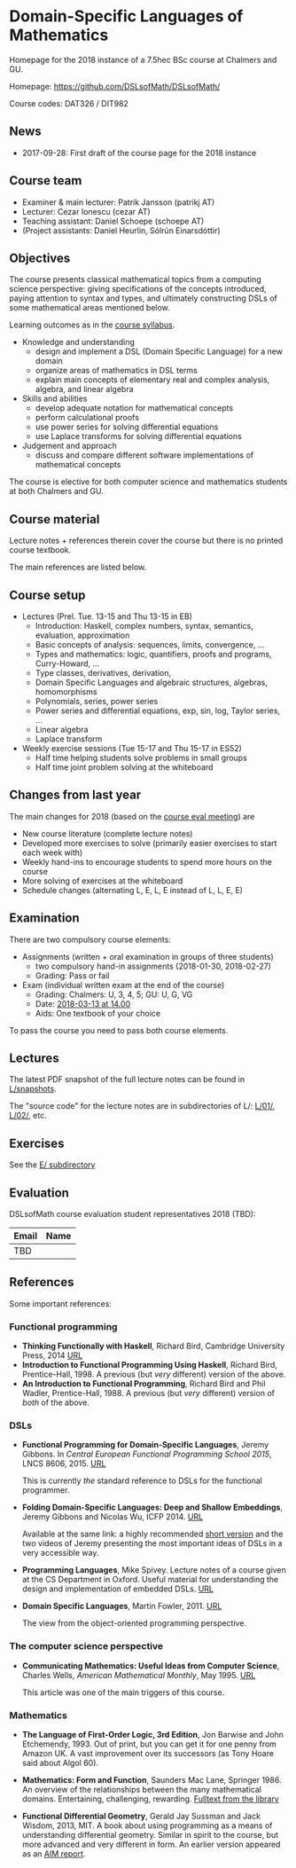 # Domain-Specific Languages of Mathematics

Homepage for the 2018 instance of a 7.5hec BSc course at Chalmers and GU.

Homepage: https://github.com/DSLsofMath/DSLsofMath/

Course codes: DAT326 / DIT982

## News

* 2017-09-28: First draft of the course page for the 2018 instance

## Course team

* Examiner & main lecturer: Patrik Jansson (patrikj AT)
* Lecturer: Cezar Ionescu (cezar AT)
* Teaching assistant: Daniel Schoepe (schoepe AT)
* (Project assistants: Daniel Heurlin, Sólrún Einarsdóttir)

## Objectives

The course presents classical mathematical topics from a computing
science perspective: giving specifications of the concepts introduced,
paying attention to syntax and types, and ultimately constructing DSLs
of some mathematical areas mentioned below.

Learning outcomes as in the
[course syllabus](https://www.student.chalmers.se/sp/course?course_id=26170).

* Knowledge and understanding
    * design and implement a DSL (Domain Specific Language) for a new domain
    * organize areas of mathematics in DSL terms
    * explain main concepts of elementary real and complex analysis, algebra, and linear algebra
* Skills and abilities
    * develop adequate notation for mathematical concepts
    * perform calculational proofs
    * use power series for solving differential equations
    * use Laplace transforms for solving differential equations
* Judgement and approach
    * discuss and compare different software implementations of mathematical concepts

The course is elective for both computer science and mathematics
students at both Chalmers and GU.

## Course material

Lecture notes + references therein cover the course but there is no
printed course textbook.

The main references are listed below.

## Course setup

* Lectures (Prel. Tue. 13-15 and Thu 13-15 in EB)
    * Introduction: Haskell, complex numbers, syntax, semantics, evaluation, approximation
    * Basic concepts of analysis: sequences, limits, convergence, ...
    * Types and mathematics: logic, quantifiers, proofs and programs, Curry-Howard, ...
	* Type classes, derivatives, derivation,
    * Domain Specific Languages and algebraic structures, algebras, homomorphisms
    * Polynomials, series, power series
    * Power series and differential equations, exp, sin, log, Taylor series, ...
    * Linear algebra
    * Laplace transform
* Weekly exercise sessions (Tue 15-17 and Thu 15-17 in ES52)
    * Half time helping students solve problems in small groups
    * Half time joint problem solving at the whiteboard

## Changes from last year

The main changes for 2018 (based on the [course eval meeting](eval/2017-04-28.md)) are

* New course literature (complete lecture notes)
* Developed more exercises to solve (primarily easier exercises to start each week with)
* Weekly hand-ins to encourage students to spend more hours on the course
* More solving of exercises at the whiteboard
* Schedule changes (alternating L, E, L, E instead of L, L, E, E)

## Examination

There are two compulsory course elements:

* Assignments (written + oral examination in groups of three students)
    * two compulsory hand-in assignments (2018-01-30, 2018-02-27)
    * Grading: Pass or fail
* Exam (individual written exam at the end of the course)
    * Grading: Chalmers: U, 3, 4, 5; GU: U, G, VG
    * Date: [2018-03-13 at 14.00](https://www.student.chalmers.se/sp/course?course_id=26170)
    * Aids: One textbook of your choice

To pass the course you need to pass both course elements.

## Lectures

The latest PDF snapshot of the full lecture notes can be found in
[L/snapshots](L/snapshots/).

The "source code" for the lecture notes are in subdirectories of
L/: [L/01/](L/01), [L/02/](L/02/), etc.


## Exercises

See the [E/ subdirectory](E/README.md)

## Evaluation

DSLsofMath course evaluation student representatives 2018 (TBD):

| Email            | Name                   |
| ---------------- | ---------------------- |
| TBD		   | 			    |


## References

Some important references:

### Functional programming

- **Thinking Functionally with Haskell**, Richard Bird, Cambridge
  University Press, 2014
  [URL](http://www.cs.ox.ac.uk/publications/books/functional/)
- **Introduction to Functional Programming Using Haskell**, Richard
  Bird, Prentice-Hall, 1998.  A previous (but *very* different)
  version of the above.
- **An Introduction to Functional Programming**, Richard Bird and Phil
  Wadler, Prentice-Hall, 1988. A previous (but *very* different)
  version of *both* of the above.

### DSLs

- **Functional Programming for Domain-Specific Languages**, Jeremy
  Gibbons.  In *Central European Functional Programming School 2015*,
  LNCS 8606, 2015.
  [URL](http://link.springer.com/chapter/10.1007%2F978-3-319-15940-9_1)

  This is currently *the* standard reference to DSLs for the
  functional programmer.

- **Folding Domain-Specific Languages: Deep and Shallow Embeddings**,
  Jeremy Gibbons and Nicolas Wu,
  ICFP 2014. [URL](http://www.cs.ox.ac.uk/publications/publication7584-abstract.html)

  Available at the same link: a highly recommended
  [short version](http://www.cs.ox.ac.uk/people/jeremy.gibbons/publications/embedding-short.pdf)
  and the two videos of Jeremy presenting the most important ideas
  of DSLs in a very accessible way.

- **Programming Languages**, Mike Spivey.  Lecture notes of a course
  given at the CS Department in Oxford.  Useful material for
  understanding the design and implementation of embedded DSLs.
  [URL](http://spivey.oriel.ox.ac.uk/corner/Programming_languages)

- **Domain Specific Languages**, Martin Fowler, 2011.
  [URL](http://martinfowler.com/books/dsl.html)

  The view from the object-oriented programming perspective.

### The computer science perspective

- **Communicating Mathematics: Useful Ideas from Computer Science**,
  Charles Wells, *American Mathematical Monthly*, May 1995.  [URL](http://www.cwru.edu/artsci/math/wells/pub/pdf/commath.pdf)

  This article was one of the main triggers of this course.

### Mathematics

- **The Language of First-Order Logic, 3rd Edition**, Jon Barwise and John
  Etchemendy, 1993.  Out of print, but you can get it for one penny
  from Amazon UK.  A vast improvement over its successors (as Tony
  Hoare said about Algol 60).

- **Mathematics: Form and Function**, Saunders Mac Lane, Springer 1986.
  An overview of the relationships between the many mathematical
  domains.  Entertaining, challenging, rewarding.
  [Fulltext from the library](http://chalmers.summon.serialssolutions.com/sv-SE/search?ho=t&q=Mathematics%3A%20Form%20and%20Function)

- **Functional Differential Geometry**, Gerald Jay Sussman and Jack
  Wisdom, 2013, MIT.  A book about using programming as a means of
  understanding differential geometry.  Similar in spirit to the course,
  but more advanced and very different in form.  An earlier version
  appeared as an [AIM report](http://web.mit.edu/wisdom/www/AIM-2005-003.pdf).
